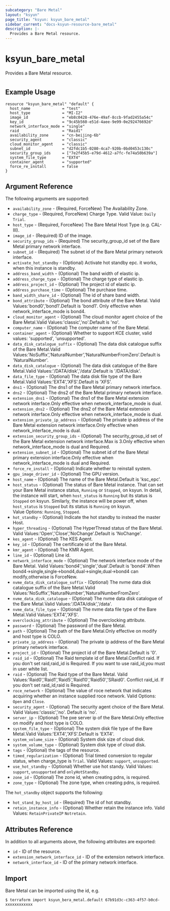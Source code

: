 ```yaml
---
subcategory: "Bare Metal"
layout: "ksyun"
page_title: "ksyun: ksyun_bare_metal"
sidebar_current: "docs-ksyun-resource-bare_metal"
description: |-
  Provides a Bare Metal resource.
---
```


# ksyun_bare_metal

Provides a Bare Metal resource.

#

## Example Usage

```hcl
resource "ksyun_bare_metal" "default" {
  host_name              = "test"
  host_type              = "MI-I2"
  image_id               = "eb8c0428-476e-49af-8ccb-9fad2455a54c"
  key_id                 = "9c45b560-e51d-4aee-9e99-0e292476692d"
  network_interface_mode = "single"
  raid                   = "Raid1"
  availability_zone      = "cn-beijing-6b"
  security_agent         = "classic"
  cloud_monitor_agent    = "classic"
  subnet_id              = "d2fdc1b5-0280-4ca7-920b-0bd0453c130c"
  security_group_ids     = ["7e2f45b5-e79d-4612-a7fc-fe74a50b639a"]
  system_file_type       = "EXT4"
  container_agent        = "supported"
  force_re_install       = false
}
```

## Argument Reference

The following arguments are supported:

* `availability_zone` - (Required, ForceNew) The Availability Zone.
* `charge_type` - (Required, ForceNew) Charge Type. Valid Value: `Daily` `Trial`.
* `host_type` - (Required, ForceNew) The Bare Metal Host Type (e.g. CAL-III).
* `image_id` - (Required) ID of the image.
* `security_group_ids` - (Required) The security_group_id set of the Bare Metal primary network interface.
* `subnet_id` - (Required) The subnet id of the Bare Metal primary network interface.
* `activate_hot_standby` - (Optional) Activate hot standby epc. it works, when this instance is standby.
* `address_band_width` - (Optional) The band width of elastic ip.
* `address_charge_type` - (Optional) The charge type of elastic ip.
* `address_project_id` - (Optional) The project id of elastic ip.
* `address_purchase_time` - (Optional) The purchase time.
* `band_width_share_id` - (Optional) The id of share band width.
* `bond_attribute` - (Optional) The bond attribute of the Bare Metal. Valid Values:'bond0','bond1'.Default is 'bond1'. Only effective when network_interface_mode is bond4.
* `cloud_monitor_agent` - (Optional) The cloud monitor agent choice of the Bare Metal.Valid Values:'classic','no'.Default is 'no'.
* `computer_name` - (Optional) The computer name of the Bare Metal.
* `container_agent` - (Optional) Whether to support KCE cluster, valid values: 'supported', 'unsupported'.
* `data_disk_catalogue_suffix` - (Optional) The data disk catalogue suffix of the Bare Metal.Valid Values:'NoSuffix','NaturalNumber','NaturalNumberFromZero'.Default is 'NaturalNumber'.
* `data_disk_catalogue` - (Optional) The data disk catalogue of the Bare Metal.Valid Values:'/DATA/disk','/data'.Default is '/DATA/disk'.
* `data_file_type` - (Optional) The data disk file type of the Bare Metal.Valid Values:'EXT4','XFS'.Default is 'XFS'.
* `dns1` - (Optional) The dns1 of the Bare Metal primary network interface.
* `dns2` - (Optional) The dns2 of the Bare Metal primary network interface.
* `extension_dns1` - (Optional) The dns1 of the Bare Metal extension network interface.Only effective when network_interface_mode is dual.
* `extension_dns2` - (Optional) The dns2 of the Bare Metal extension network interface.Only effective when network_interface_mode is dual.
* `extension_private_ip_address` - (Optional) The private ip address of the Bare Metal extension network interface.Only effective when network_interface_mode is dual.
* `extension_security_group_ids` - (Optional) The security_group_id set of the Bare Metal extension network interface.Max is 3.Only effective when network_interface_mode is dual and Required.
* `extension_subnet_id` - (Optional) The subnet id of the Bare Metal primary extension interface.Only effective when network_interface_mode is dual and Required.
* `force_re_install` - (Optional) Indicate whether to reinstall system.
* `gpu_image_driver_id` - (Optional) The GPU version.
* `host_name` - (Optional) The name of the Bare Metal.Default is 'ksc_epc'.
* `host_status` - (Optional) The status of Bare Metal instance. That can set your Bare Metal instance status, `Running` or `Stopped`, on ksyun. In detail, the instance will start, when `host_status` is `Running` but its status is `Stopped` on ksyun. Similarly, the instance will be power off, when `host_status` is `Stopped` but its status is `Running` on ksyun. <br> Value Options: `Running`, `Stopped`.
* `hot_standby` - (Optional) Indicate the hot standby to instead the master Host.
* `hyper_threading` - (Optional) The HyperThread status of the Bare Metal. Valid Values:'Open','Close','NoChange'.Default is 'NoChange'.
* `kes_agent` - (Optional) The KES Agent.
* `key_id` - (Optional) The certificate id of the Bare Metal.
* `kmr_agent` - (Optional) The KMR Agent.
* `line_id` - (Optional) Line id.
* `network_interface_mode` - (Optional) The network interface mode of the Bare Metal. Valid Values:'bond4','single','dual'.Default is 'bond4'.When bond4->single,single->bond4,dual->single,dual->bond4 can modify,otherwise is ForceNew.
* `nvme_data_disk_catalogue_suffix` - (Optional) The nvme data disk catalogue suffix of the Bare Metal.Valid Values:'NoSuffix','NaturalNumber','NaturalNumberFromZero'.
* `nvme_data_disk_catalogue` - (Optional) The nvme data disk catalogue of the Bare Metal.Valid Values:'/DATA/disk','/data'.
* `nvme_data_file_type` - (Optional) The nvme data file type of the Bare Metal.Valid Values:'EXT4','XFS'.
* `overclocking_attribute` - (Optional) The overclocking attribute.
* `password` - (Optional) The password of the Bare Metal.
* `path` - (Optional) The path of the Bare Metal.Only effective on modify and host type is COLO.
* `private_ip_address` - (Optional) The private ip address of the Bare Metal primary network interface.
* `project_id` - (Optional) The project id of the Bare Metal.Default is '0'.
* `raid_id` - (Optional) The Raid template id of Bare Metal.Conflict raid. If you don't set raid,raid_id is Required. If you want to use raid_id,you must in user white list.
* `raid` - (Optional) The Raid type of the Bare Metal. Valid Values:'Raid0','Raid1','Raid5','Raid10','Raid50','SRaid0'. Conflict raid_id. If you don't set raid_id,raid is Required.
* `roce_network` - (Optional) The value of roce network that indicates acquiring whether an instance supplied roce network. Valid Options: `Open` and `Close`.
* `security_agent` - (Optional) The security agent choice of the Bare Metal. Valid Values:'classic','no'. Default is 'no'.
* `server_ip` - (Optional) The pxe server ip of the Bare Metal.Only effective on modify and host type is COLO.
* `system_file_type` - (Optional) The system disk file type of the Bare Metal.Valid Values:'EXT4','XFS'.Default is 'EXT4'.
* `system_volume_size` - (Optional) System disk size of cloud disk.
* `system_volume_type` - (Optional) System disk type of cloud disk.
* `tags` - (Optional) the tags of the resource.
* `timed_regularization` - (Optional) Trial timed conversion to regular status, when charge_type is `Trial`. Valid Values: `support`, `unsupported`.
* `use_hot_standby` - (Optional) Whether use hot standy. Valid Values: `support`, `unsupported` and `onlyHotStandby`.
* `zone_id` - (Optional) The zone id, when creating pdns, is required.
* `zone_type` - (Optional) The zone type, when creating pdns, is required.

The `hot_standby` object supports the following:

* `hot_stand_by_host_id` - (Required) The id of hot standby.
* `retain_instance_info` - (Optional) Whether retain the instance info. Valid Values: `RetainPrivateIP` `Notretain`.

## Attributes Reference

In addition to all arguments above, the following attributes are exported:

* `id` - ID of the resource.
* `extension_network_interface_id` - ID of the extension network interface.
* `network_interface_id` - ID of the primary network interface.


## Import

Bare Metal can be imported using the id, e.g.

```
$ terraform import ksyun_bera_metal.default 67b91d3c-c363-4f57-b0cd-xxxxxxxxxxxx
```

